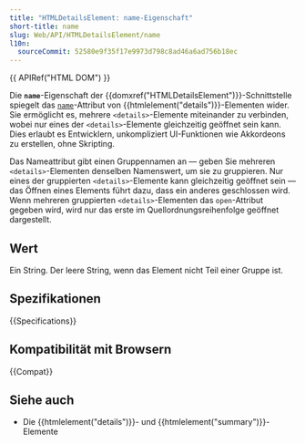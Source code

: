 ```yaml
---
title: "HTMLDetailsElement: name-Eigenschaft"
short-title: name
slug: Web/API/HTMLDetailsElement/name
l10n:
  sourceCommit: 52580e9f35f17e9973d798c8ad46a6ad756b18ec
---
```


{{ APIRef("HTML DOM") }}

Die **`name`**-Eigenschaft der {{domxref("HTMLDetailsElement")}}-Schnittstelle spiegelt das [`name`](/de/docs/Web/HTML/Element/details#name)-Attribut von {{htmlelement("details")}}-Elementen wider. Sie ermöglicht es, mehrere `<details>`-Elemente miteinander zu verbinden, wobei nur eines der `<details>`-Elemente gleichzeitig geöffnet sein kann. Dies erlaubt es Entwicklern, unkompliziert UI-Funktionen wie Akkordeons zu erstellen, ohne Skripting.

Das Nameattribut gibt einen Gruppennamen an — geben Sie mehreren `<details>`-Elementen denselben Namenswert, um sie zu gruppieren. Nur eines der gruppierten `<details>`-Elemente kann gleichzeitig geöffnet sein — das Öffnen eines Elements führt dazu, dass ein anderes geschlossen wird. Wenn mehreren gruppierten `<details>`-Elementen das `open`-Attribut gegeben wird, wird nur das erste im Quellordnungsreihenfolge geöffnet dargestellt.

## Wert

Ein String. Der leere String, wenn das Element nicht Teil einer Gruppe ist.

## Spezifikationen

{{Specifications}}

## Kompatibilität mit Browsern

{{Compat}}

## Siehe auch

- Die {{htmlelement("details")}}- und {{htmlelement("summary")}}-Elemente
